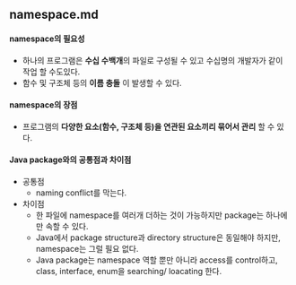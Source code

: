 ## namespace.md
#### namespace의 필요성
- 하나의 프로그램은 **수십 수백개**의 파일로 구성될 수 있고 수십명의 개발자가 같이 작업 할 수도있다.
- 함수 및 구조체 등의 **이름 충돌** 이 발생할 수 있다.
#### namespace의  장점
- 프로그램의 **다양한 요소(함수, 구조체 등)을 연관된 요소끼리 묶어서 관리** 할 수 있다.
#### Java package와의 공통점과 차이점
- 공통점
  - naming conflict를 막는다.
- 차이점
  - 한 파일에 namespace를 여러개 더하는 것이 가능하지만 package는 하나에만 속할 수 있다.
  - Java에서 package structure과 directory structure은 동일해야 하지만, namespace는 그럴 필요 없다.
  - Java package는 namespace 역할 뿐만 아니라 access를 control하고, class, interface, enum을 searching/ loacating 한다.
